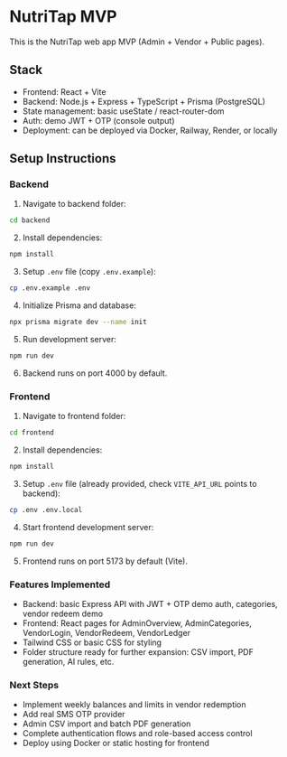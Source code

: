 # NutriTap MVP

This is the NutriTap web app MVP (Admin + Vendor + Public pages).

## Stack
- Frontend: React + Vite
- Backend: Node.js + Express + TypeScript + Prisma (PostgreSQL)
- State management: basic useState / react-router-dom
- Auth: demo JWT + OTP (console output)
- Deployment: can be deployed via Docker, Railway, Render, or locally

## Setup Instructions

### Backend
1. Navigate to backend folder:
```bash
cd backend
```
2. Install dependencies:
```bash
npm install
```
3. Setup `.env` file (copy `.env.example`):
```bash
cp .env.example .env
```
4. Initialize Prisma and database:
```bash
npx prisma migrate dev --name init
```
5. Run development server:
```bash
npm run dev
```
6. Backend runs on port 4000 by default.

### Frontend
1. Navigate to frontend folder:
```bash
cd frontend
```
2. Install dependencies:
```bash
npm install
```
3. Setup `.env` file (already provided, check `VITE_API_URL` points to backend):
```bash
cp .env .env.local
```
4. Start frontend development server:
```bash
npm run dev
```
5. Frontend runs on port 5173 by default (Vite).

### Features Implemented
- Backend: basic Express API with JWT + OTP demo auth, categories, vendor redeem demo
- Frontend: React pages for AdminOverview, AdminCategories, VendorLogin, VendorRedeem, VendorLedger
- Tailwind CSS or basic CSS for styling
- Folder structure ready for further expansion: CSV import, PDF generation, AI rules, etc.

### Next Steps
- Implement weekly balances and limits in vendor redemption
- Add real SMS OTP provider
- Admin CSV import and batch PDF generation
- Complete authentication flows and role-based access control
- Deploy using Docker or static hosting for frontend
